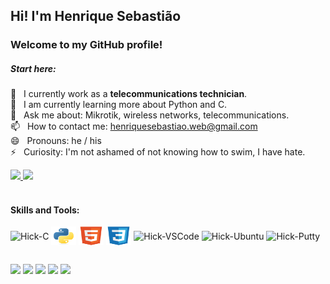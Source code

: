 ## Hi! I'm Henrique Sebastião
<h3>Welcome to my GitHub profile!</h3>

##### Start here:

🔭 &#160; I currently work as a <b>telecommunications technician</b>. <br>
📖 &#160; I am currently learning more about Python and C. <br>
💬 &#160; Ask me about: Mikrotik, wireless networks, telecommunications. <br>
📫 &#160; How to contact me: henriquesebastiao.web@gmail.com <br>
😄 &#160; Pronouns: he / his <br>
⚡ &#160; Curiosity: I'm not ashamed of not knowing how to swim, I have hate. <br>

<div>
  <a href="https://github.com/hickhs">
  <img height="150em" src="https://github-readme-stats.vercel.app/api?username=hickhs&show_icons=true&theme=github_dark&include_all_commits=true&count_private=true">
  <img height="150em" src="https://github-readme-stats.vercel.app/api/top-langs/?username=hickhs&layout=compact&langs_count=7&theme=github_dark"/></a>
</div>
 
<div style="display: inline_block"><br>
  <h4>Skills and Tools:</h4>
  <img align="center" alt="Hick-C" height="30" width="40" src = "https://cdn.jsdelivr.net/gh/devicons/devicon/icons/c/c-original.svg">
  <img align="center" alt="Hick-Python" height="30" width="40" src="https://raw.githubusercontent.com/devicons/devicon/master/icons/python/python-original.svg">
  <img align="center" alt="Hick-HTML" height="30" width="40" src="https://raw.githubusercontent.com/devicons/devicon/master/icons/html5/html5-original.svg">
  <img align="center" alt="Hick-CSS" height="30" width="40" src="https://raw.githubusercontent.com/devicons/devicon/master/icons/css3/css3-original.svg">
  <img align="center" alt="Hick-VSCode" height="30" width="40" src = "https://cdn.jsdelivr.net/gh/devicons/devicon/icons/vscode/vscode-original.svg">
  <img align="center" alt="Hick-Ubuntu" height="30" width="40" src = "https://cdn.jsdelivr.net/gh/devicons/devicon/icons/ubuntu/ubuntu-plain.svg">
  <img align="center" alt="Hick-Putty" height="30" width="40" src = "https://cdn.jsdelivr.net/gh/devicons/devicon/icons/putty/putty-original.svg">
</div>

  ##
  
  <div>
    <a href="https://www.instagram.com/hick.hs/" target="_blank"><img src="https://img.shields.io/badge/-Instagram-%23E4405F?style=for-the-badge&logo=instagram&logoColor=white" target="_blank"></a>
    <a href="https://twitter.com/hick_hs" target="_blank"><img src="https://img.shields.io/badge/Twitter-1DA1F2?style=for-the-badge&logo=twitter&logoColor=white" target="_blank"></a>
    <a href="https://www.reddit.com/user/hick_hs" target="_blank"><img src="https://img.shields.io/badge/Reddit-FF4500?style=for-the-badge&logo=reddit&logoColor=white" target="_blank"></a>
    <a href = "mailto:henriquesebastiao.web@gmail.com"><img src="https://img.shields.io/badge/Gmail-D14836?style=for-the-badge&logo=gmail&logoColor=white" target="_blank"></a>
    <a href="https://www.linkedin.com/in/henrique-sebasti%C3%A3o-b7a39821a/" target="_blank"><img src="https://img.shields.io/badge/-LinkedIn-%230077B5?style=for-the-badge&logo=linkedin&logoColor=white" target="_blank"></a>
  </div>
